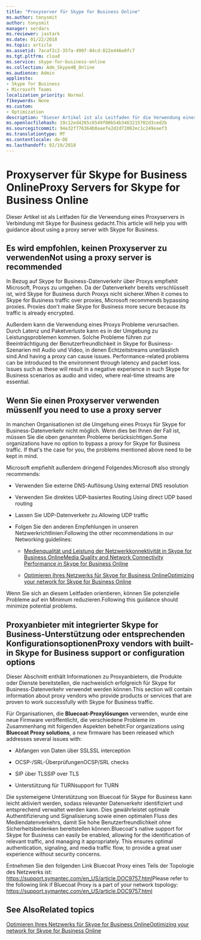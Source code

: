 ```yaml
---
title: "Proxyserver für Skype for Business Online"
ms.author: tonysmit
author: tonysmit
manager: serdars
ms.reviewer: jastark
ms.date: 01/22/2018
ms.topic: article
ms.assetid: 7acaf2c2-35fa-490f-84cd-822e446e0fc7
ms.tgt.pltfrm: cloud
ms.service: skype-for-business-online
ms.collection: Adm_Skype4B_Online
ms.audience: Admin
appliesto:
- Skype for Business
- Microsoft Teams
localization_priority: Normal
f1keywords: None
ms.custom:
- Optimization
description: "Dieser Artikel ist als Leitfaden für die Verwendung eines Proxyservers in Verbindung mit Skype for Business gedacht."
ms.openlocfilehash: 19c12ed4265c6549f00b54b3463215702d3ced2b
ms.sourcegitcommit: 94e32f776364b0aaefe2d2d72062ec1c249eaef3
ms.translationtype: MT
ms.contentlocale: de-DE
ms.lasthandoff: 02/19/2018
---
```

# <a name="proxy-servers-for-skype-for-business-online"></a><span data-ttu-id="6de8c-103">Proxyserver für Skype for Business Online</span><span class="sxs-lookup"><span data-stu-id="6de8c-103">Proxy Servers for Skype for Business Online</span></span>

<span data-ttu-id="6de8c-104">Dieser Artikel ist als Leitfaden für die Verwendung eines Proxyservers in Verbindung mit Skype for Business gedacht.</span><span class="sxs-lookup"><span data-stu-id="6de8c-104">This article will help you with guidance about using a proxy server with Skype for Business.</span></span>
  
## <a name="not-using-a-proxy-server-is-recommended"></a><span data-ttu-id="6de8c-105">Es wird empfohlen, keinen Proxyserver zu verwenden</span><span class="sxs-lookup"><span data-stu-id="6de8c-105">Not using a proxy server is recommended</span></span>

<span data-ttu-id="6de8c-p101">In Bezug auf Skype for Business-Datenverkehr über Proxys empfiehlt Microsoft, Proxys zu umgehen. Da der Datenverkehr bereits verschlüsselt ist, wird Skype for Business durch Proxys nicht sicherer.</span><span class="sxs-lookup"><span data-stu-id="6de8c-p101">When it comes to Skype for Business traffic over proxies, Microsoft recommends bypassing proxies. Proxies don't make Skype for Business more secure because its traffic is already encrypted.</span></span>
  
<span data-ttu-id="6de8c-p102">Außerdem kann die Verwendung eines Proxys Probleme verursachen. Durch Latenz und Paketverluste kann es in der Umgebung zu Leistungsproblemen kommen. Solche Probleme führen zur Beeinträchtigung der Benutzerfreundlichkeit in Skype for Business-Szenarien mit Audio und Video, in denen Echtzeitstreams unerlässlich sind.</span><span class="sxs-lookup"><span data-stu-id="6de8c-p102">And having a proxy can cause issues. Performance-related problems can be introduced to the environment through latency and packet loss. Issues such as these will result in a negative experience in such Skype for Business scenarios as audio and video, where real-time streams are essential.</span></span>
  
## <a name="if-you-need-to-use-a-proxy-server"></a><span data-ttu-id="6de8c-111">Wenn Sie einen Proxyserver verwenden müssen</span><span class="sxs-lookup"><span data-stu-id="6de8c-111">If you need to use a proxy server</span></span>

<span data-ttu-id="6de8c-p103">In manchen Organisationen ist die Umgehung eines Proxys für Skype for Business-Datenverkehr nicht möglich. Wenn dies bei Ihnen der Fall ist, müssen Sie die oben genannten Probleme berücksichtigen.</span><span class="sxs-lookup"><span data-stu-id="6de8c-p103">Some organizations have no option to bypass a proxy for Skype for Business traffic. If that's the case for you, the problems mentioned above need to be kept in mind.</span></span>
  
<span data-ttu-id="6de8c-114">Microsoft empfiehlt außerdem dringend Folgendes:</span><span class="sxs-lookup"><span data-stu-id="6de8c-114">Microsoft also strongly recommends:</span></span>
  
- <span data-ttu-id="6de8c-115">Verwenden Sie externe DNS-Auflösung.</span><span class="sxs-lookup"><span data-stu-id="6de8c-115">Using external DNS resolution</span></span>
    
- <span data-ttu-id="6de8c-116">Verwenden Sie direktes UDP-basiertes Routing.</span><span class="sxs-lookup"><span data-stu-id="6de8c-116">Using direct UDP based routing</span></span>
    
- <span data-ttu-id="6de8c-117">Lassen Sie UDP-Datenverkehr zu.</span><span class="sxs-lookup"><span data-stu-id="6de8c-117">Allowing UDP traffic</span></span>
    
- <span data-ttu-id="6de8c-118">Folgen Sie den anderen Empfehlungen in unseren Netzwerkrichtlinien:</span><span class="sxs-lookup"><span data-stu-id="6de8c-118">Following the other recommendations in our Networking guidelines:</span></span>
    
  - [<span data-ttu-id="6de8c-119">Medienqualität und Leistung der Netzwerkkonnektivität in Skype for Business Online</span><span class="sxs-lookup"><span data-stu-id="6de8c-119">Media Quality and Network Connectivity Performance in Skype for Business Online</span></span>](https://support.office.com/en-us/article/Media-Quality-and-Network-Connectivity-Performance-in-Skype-for-Business-Online-5fe3e01b-34cf-44e0-b897-b0b2a83f0917)
    
  - [<span data-ttu-id="6de8c-120">Optimieren Ihres Netzwerks für Skype for Business Online</span><span class="sxs-lookup"><span data-stu-id="6de8c-120">Optimizing your network for Skype for Business Online</span></span>](https://support.office.com/en-us/article/Optimizing-your-network-for-Skype-for-Business-Online-b363bdca-b00d-4150-96c3-ec7eab5a8a43)
    
<span data-ttu-id="6de8c-121">Wenn Sie sich an diesem Leitfaden orientieren, können Sie potenzielle Probleme auf ein Minimum reduzieren.</span><span class="sxs-lookup"><span data-stu-id="6de8c-121">Following this guidance should minimize potential problems.</span></span>
  
## <a name="proxy-vendors-with-built-in-skype-for-business-support-or-configuration-options"></a><span data-ttu-id="6de8c-122">Proxyanbieter mit integrierter Skype for Business-Unterstützung oder entsprechenden Konfigurationsoptionen</span><span class="sxs-lookup"><span data-stu-id="6de8c-122">Proxy vendors with built-in Skype for Business support or configuration options</span></span>

<span data-ttu-id="6de8c-123">Dieser Abschnitt enthält Informationen zu Proxyanbietern, die Produkte oder Dienste bereitstellen, die nachweislich erfolgreich für Skype for Business-Datenverkehr verwendet werden können.</span><span class="sxs-lookup"><span data-stu-id="6de8c-123">This section will contain information about proxy vendors who provide products or services that are proven to work successfully with Skype for Business traffic.</span></span>
  
<span data-ttu-id="6de8c-124">Für Organisationen, die **Bluecoat-Proxylösungen** verwenden, wurde eine neue Firmware veröffentlicht, die verschiedene Probleme im Zusammenhang mit folgenden Aspekten behebt:</span><span class="sxs-lookup"><span data-stu-id="6de8c-124">For organizations using **Bluecoat Proxy solutions**, a new firmware has been released which addresses several issues with:</span></span>
    
  - <span data-ttu-id="6de8c-125">Abfangen von Daten über SSL</span><span class="sxs-lookup"><span data-stu-id="6de8c-125">SSL interception</span></span>
    
  - <span data-ttu-id="6de8c-126">OCSP-/SRL-Überprüfungen</span><span class="sxs-lookup"><span data-stu-id="6de8c-126">OCSP/SRL checks</span></span>
    
  - <span data-ttu-id="6de8c-127">SIP über TLS</span><span class="sxs-lookup"><span data-stu-id="6de8c-127">SIP over TLS</span></span>
    
  - <span data-ttu-id="6de8c-128">Unterstützung für TURN</span><span class="sxs-lookup"><span data-stu-id="6de8c-128">support for TURN</span></span>
    
<span data-ttu-id="6de8c-p104">Die systemeigene Unterstützung von Bluecoat für Skype for Business kann leicht aktiviert werden, sodass relevanter Datenverkehr identifiziert und entsprechend verwaltet werden kann. Dies gewährleistet optimale Authentifizierung und Signalisierung sowie einen optimalen Fluss des Mediendatenverkehrs, damit Sie hohe Benutzerfreundlichkeit ohne Sicherheitsbedenken bereitstellen können.</span><span class="sxs-lookup"><span data-stu-id="6de8c-p104">Bluecoat's native support for Skype for Business can easily be enabled, allowing for the identification of relevant traffic, and managing it appropriately. This ensures optimal authentication, signaling, and media traffic flow, to provide a great user experience without security concerns.</span></span>
    
<span data-ttu-id="6de8c-131">Entnehmen Sie den folgenden Link Bluecoat Proxy eines Teils der Topologie des Netzwerks ist: https://support.symantec.com/en_US/article.DOC9757.html</span><span class="sxs-lookup"><span data-stu-id="6de8c-131">Please refer to the following link if Bluecoat Proxy is a part of your network topology: https://support.symantec.com/en_US/article.DOC9757.html</span></span>

## <a name="related-topics"></a><span data-ttu-id="6de8c-132">See Also</span><span class="sxs-lookup"><span data-stu-id="6de8c-132">Related topics</span></span>

[<span data-ttu-id="6de8c-133">Optimieren Ihres Netzwerks für Skype for Business Online</span><span class="sxs-lookup"><span data-stu-id="6de8c-133">Optimizing your network for Skype for Business Online</span></span>](https://support.office.com/en-us/article/Optimizing-your-network-for-Skype-for-Business-Online-b363bdca-b00d-4150-96c3-ec7eab5a8a43)